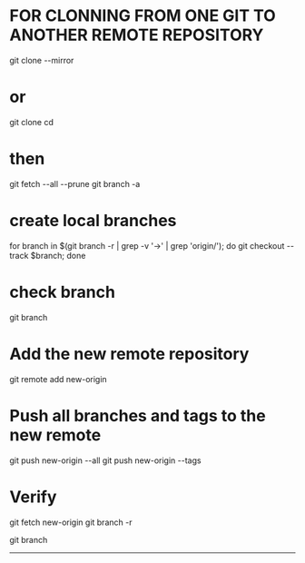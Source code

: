 
# FOR CLONNING FROM ONE GIT TO ANOTHER REMOTE REPOSITORY

git clone --mirror <source-repo-url>

# or
git clone <source-repo-url>
cd <repo-name>

# then 
git fetch --all --prune
git branch -a

# create local branches
for branch in $(git branch -r | grep -v '\->' | grep 'origin/'); do
    git checkout --track $branch;
done

# check branch
git branch

# Add the new remote repository
git remote add new-origin <new-repo-url>

# Push all branches and tags to the new remote
git push new-origin --all
git push new-origin --tags

# Verify
git fetch new-origin
git branch -r

git branch

------------------------------

